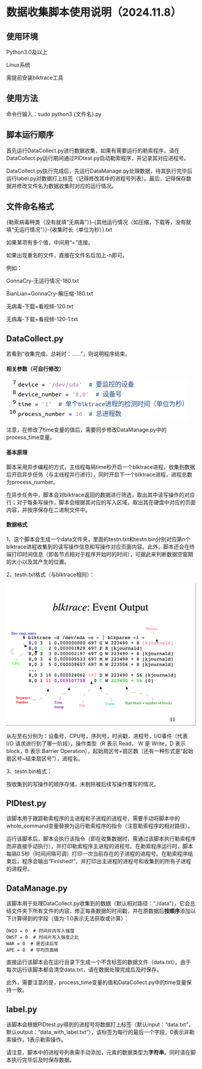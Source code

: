# 数据收集脚本使用说明（2024.11.8）

## 使用环境

Python3.0及以上

Linux系统

需提前安装blktrace工具



## 使用方法

命令行输入：sudo python3 {文件名}.py



## 脚本运行顺序

首先运行DataCollect.py进行数据收集，如果有需要运行的勒索程序，请在DataCollect.py运行期间通过PIDtest.py启动勒索程序，并记录其对应进程号。

DataCollect.py执行完成后，先运行DataManage.py处理数据，待其执行完毕后运行label.py对数据打上标签（记得修改其中的进程号列表）。最后，记得保存数据并修改文件名为数据收集时对应的运行情况。



## 文件命名格式

{勒索病毒种类（没有就填“无病毒”）}-{其他运行情况（如压缩，下载等，没有就填“无运行情况”）}-{收集时长（单位为秒）}.txt

如果某项有多个值，中间用“+”连接。

如果出现重名的文件，直接在文件名后加上-n即可。

例如：

GonnaCry-无运行情况-180.txt

BianLian+GonnaCry-解压缩-180.txt

无病毒-下载+看视频-120.txt

无病毒-下载+看视频-120-1.txt



## DataCollect.py

若看到“收集完成，总耗时：……”，则说明程序结束。

#### 相关参数（可自行修改）

![](revevant_parameter.png)

注意，在修改了time变量的值后，需要同步修改DataManage.py中的process_time变量。

#### 基本原理

脚本采用异步编程的方式，主线程每隔time秒开启一个blktrace进程，收集到数据后开启异步任务（与主线程并行进行），同时开启下一个blktrace进程，进程总数为process_number。

在异步任务中，脚本会对blktrace返回的数据进行筛选，取出其中读写操作的对应行；对于每条写操作，脚本会根据其对应的写入区域，取出其在硬盘中对应的页面内容，并按序保存在二进制文件中。

#### 数据格式

1、这个脚本会生成一个data文件夹，里面的testn.txt和testn.bin分别对应第n个blktrace进程收集到的读写操作信息和写操作对应页面内容。此外，脚本还会在终端打印时间信息（即各节点相对于程序开始时的时间），可据此来判断数据空窗期的大小以及其产生的位置。

2、testn.txt格式（与blktrace相同）：

<img src="data_format.png" style="zoom:60%;" />

从左至右分别为：设备号，CPU号，序列号，时间戳，进程号，I/O事件（代表 I/O 请求进行到了哪一阶段），操作类型（R 表示 Read， W 是 Write，D 表示 block，B 表示 Barrier Operation），起始扇区号+扇区数（还有一种形式是“起始扇区号~结束扇区号”），进程名。

3、testn.bin格式：

按收集到的写操作的顺序存储，未剔除被后续写操作覆写的情况。



## PIDtest.py

该脚本用于跟踪勒索程序的主进程和子进程的进程号，需要手动将脚本中的whole_command变量替换为运行勒索程序的指令（注意勒索程序的相对路径）。

运行该脚本后，脚本会执行该指令（即在收集数据时，需通过该脚本执行勒索程序而非直接手动执行），并打印勒索程序主进程的进程号。在勒索程序运行时，脚本每隔0.5秒（时间间隔可调）打印一次当前存在的子进程的进程号。在勒索程序结束后，程序会输出“Finished!”，并打印出主进程的进程号和收集到的所有子进程的进程号。



## DataManage.py

该脚本用于处理DataCollect.py收集到的数据（默认相对路径：“./data”），它会总结文件夹下所有文件的内容，修正每条数据的时间戳，并在原数据后**按顺序**添加以下计算得到的字段（值为-1.0表示无法获取或计算）：

```
OWIO = 0  # 时间片内写入强度
OWST = 0  # 时间片写入强度之比
WAR = 0  # 是否读后写
APE = 0  # 平均页面熵
```

直接运行该脚本会在运行目录下生成一个不含标签的数据文件（data.txt）。由于每次运行该脚本都会清空data.txt，请在数据处理完成后及时保存。

此外，需要注意的是，process_time变量的值和DataCollect.py中的time变量保持一致。



## label.py

该脚本会根据PIDtest.py得到的进程号将数据打上标签（默认input：“data.txt”，默认output：“data_with_label.txt”），该标签为每行的最后一个字段，0表示非勒索操作，1表示勒索操作。

请注意，脚本中的进程号列表需手动添加，元素的数据类型为**字符串**。同时请在脚本执行完毕后及时保存数据。

